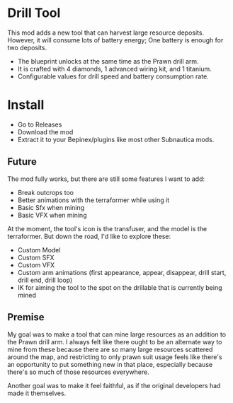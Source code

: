 # Drill Tool

This mod adds a new tool that can harvest large resource deposits. 
However, it will consume lots of battery energy; One battery is enough for two deposits.

- The blueprint unlocks at the same time as the Prawn drill arm.
- It is crafted with 4 diamonds, 1 advanced wiring kit, and 1 titanium.
- Configurable values for drill speed and battery consumption rate.

# Install
- Go to Releases
- Download the mod
- Extract it to your Bepinex/plugins like most other Subnautica mods.

## Future
The mod fully works, but there are still some features I want to add:
- Break outcrops too
- Better animations with the terraformer while using it
- Basic Sfx when mining
- Basic VFX when mining

At the moment, the tool's icon is the transfuser, and the model is the terraformer. 
But down the road, I'd like to explore these:
- Custom Model
- Custom SFX
- Custom VFX
- Custom arm animations (first appearance, appear, disappear, drill start, drill end, drill loop)
- IK for aiming the tool to the spot on the drillable that is currently being mined


## Premise
My goal was to make a tool that can mine large resources as an addition to the Prawn drill arm.
I always felt like there ought to be an alternate way to mine from these because there are so many large resources scattered around the map, and restricting to only prawn suit usage feels like there's an opportunity to put something new in that place, especially because there's so much of those resources everywhere.

Another goal was to make it feel faithful, as if the original developers had made it themselves.

